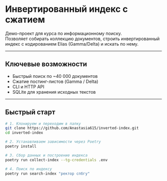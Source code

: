 # Инвертированный индекс с сжатием

Демо-проект для курса по информационному поиску.  
Позволяет собирать коллекцию документов, строить инвертированный индекс с кодированием Elias (Gamma/Delta) и искать по нему.

---

## Ключевые возможности

- Быстрый поиск по ~40 000 документов  
- Сжатие постинг-листов (Gamma / Delta)  
- CLI и HTTP API  
- SQLite для хранения исходных текстов  

---

## Быстрый старт

```bash
# 1. Клонируем и переходим в папку
git clone https://github.com/Anastasia615/inverted-index.git
cd inverted-index

# 2. Устанавливаем зависимости через Poetry
poetry install

# 3. Сбор данных и построение индекса
poetry run collect-index --tg-credentials .env

# 4. Поиск по индексу
poetry run search-index "ректор спбгу"
